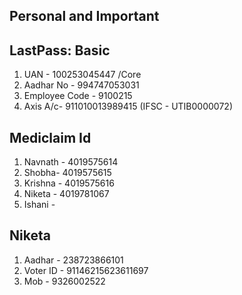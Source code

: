 ## Personal and Important

LastPass: Basic
---

1. UAN - 100253045447 /Core
2. Aadhar No - 994747053031 
3. Employee Code - 9100215 
4. Axis A/c- 911010013989415 (IFSC - UTIB0000072) 

## Mediclaim Id
1. Navnath -  4019575614
2. Shobha-  4019575615
3. Krishna -  4019575616
4. Niketa -  4019781067
5. Ishani - 

## Niketa
1. Aadhar - 238723866101
2. Voter ID - 91146215623611697
3. Mob - 9326002522
